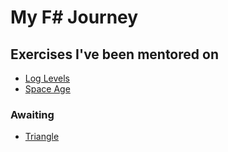 # My F# Journey


## Exercises I've been mentored on

- [Log Levels](https://exercism.org/tracks/fsharp/exercises/log-levels/mentor_discussions/89347e5718624ff7bbf8db328a9e3419)
- [Space Age](https://exercism.org/tracks/fsharp/exercises/space-age/mentor_discussions/be6acd0da78447f183837d915bcb40e1)

### Awaiting

- [Triangle](https://exercism.org/tracks/fsharp/exercises/triangle/mentor_request)
